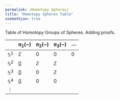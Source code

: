 ```yaml
---
permalink: /Homotopy Spheres/
title: "Homotopy Spheres Table"
usemathjax: true
---
```



Table of Homotopy Groups of Spheres. Adding proofs.


|  | $\pi_1(-)$ | $\pi_2(-)$ | $\pi_3(-)$ | $\cdots$ |
| ---- | ---- | ---- | ---- | ---- |
| $\mathbb{S}^1$ | $\mathbb{Z}$ | 0 | 0 | 0 | 
| $\mathbb{S}^2$ | [0](Lemmas/n_sphere_is_simply_connected.md)  | $\mathbb{Z}$ | $\mathbb{Z}$ |  |
| $\mathbb{S}^3$ | [0](Lemmas/n_sphere_is_simply_connected.md)  | 0 | $\mathbb{Z}$ |  |
| $\mathbb{S}^4$ | [0](Lemmas/n_sphere_is_simply_connected.md)  | 0 | 0 |  |
| $\vdots$  |  |  |  |  |

